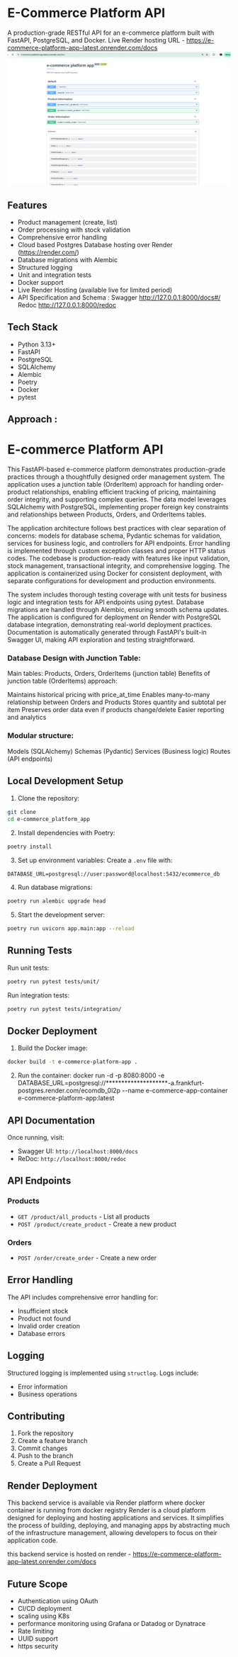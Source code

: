 # E-Commerce Platform API

A production-grade RESTful API for an e-commerce platform built with FastAPI, PostgreSQL, and Docker.
Live Render hosting URL - https://e-commerce-platform-app-latest.onrender.com/docs
![api.png](api.png)

## Features

- Product management (create, list)
- Order processing with stock validation
- Comprehensive error handling
- Cloud based Postgres Database hosting over Render (https://render.com/)
- Database migrations with Alembic
- Structured logging
- Unit and integration tests
- Docker support
- Live Render Hosting (available live for limited period)
- API Specification and Schema :
Swagger http://127.0.0.1:8000/docs#/
Redoc http://127.0.0.1:8000/redoc

## Tech Stack

- Python 3.13+
- FastAPI
- PostgreSQL
- SQLAlchemy
- Alembic
- Poetry
- Docker
- pytest

## Approach :
# E-commerce Platform API

This FastAPI-based e-commerce platform demonstrates production-grade practices through a thoughtfully designed order 
management system. The application uses a junction table (OrderItem) approach for handling order-product relationships, 
enabling efficient tracking of pricing, maintaining order integrity, and supporting complex queries. 
The data model leverages SQLAlchemy with PostgreSQL, implementing proper foreign key constraints and relationships 
between Products, Orders, and OrderItems tables.

The application architecture follows best practices with clear separation of concerns: models for database schema, 
Pydantic schemas for validation, services for business logic, and controllers for API endpoints. 
Error handling is implemented through custom exception classes and proper HTTP status codes. 
The codebase is production-ready with features like input validation, stock management, transactional integrity, and 
comprehensive logging. The application is containerized using Docker for consistent deployment, with separate 
configurations for development and production environments.

The system includes thorough testing coverage with unit tests for business logic and integration tests for API endpoints
using pytest. Database migrations are handled through Alembic, ensuring smooth schema updates. The application is 
configured for deployment on Render with PostgreSQL database integration, demonstrating real-world deployment practices. 
Documentation is automatically generated through FastAPI's built-in Swagger UI, making API exploration 
and testing straightforward.


### Database Design with Junction Table:
Main tables: Products, Orders, OrderItems (junction table)
Benefits of junction table (OrderItems) approach:

Maintains historical pricing with price_at_time
Enables many-to-many relationship between Orders and Products
Stores quantity and subtotal per item
Preserves order data even if products change/delete
Easier reporting and analytics

### Modular structure:
Models (SQLAlchemy)
Schemas (Pydantic)
Services (Business logic)
Routes (API endpoints)

## Local Development Setup

1. Clone the repository:
```bash
git clone 
cd e-commerce_platform_app
```

2. Install dependencies with Poetry:
```bash
poetry install
```

3. Set up environment variables:
Create a `.env` file with:
```
DATABASE_URL=postgresql://user:password@localhost:5432/ecommerce_db
```

4. Run database migrations:
```bash
poetry run alembic upgrade head
```

5. Start the development server:
```bash
poetry run uvicorn app.main:app --reload
```

## Running Tests

Run unit tests:
```bash
poetry run pytest tests/unit/
```

Run integration tests:
```bash
poetry run pytest tests/integration/
```

## Docker Deployment

1. Build the Docker image:
```bash
docker build -t e-commerce-platform-app .
```

2. Run the container:
 docker run -d -p 8080:8000 -e DATABASE_URL=postgresql://********************-a.frankfurt-postgres.render.com/ecomdb_0l2p 
 --name e-commerce-app-container e-commerce-platform-app:latest


## API Documentation

Once running, visit:
- Swagger UI: `http://localhost:8000/docs`
- ReDoc: `http://localhost:8000/redoc`

## API Endpoints

### Products
- `GET /product/all_products` - List all products
- `POST /product/create_product` - Create a new product

### Orders
- `POST /order/create_order` - Create a new order

## Error Handling

The API includes comprehensive error handling for:
- Insufficient stock
- Product not found
- Invalid order creation
- Database errors

## Logging

Structured logging is implemented using `structlog`. Logs include:
- Error information
- Business operations

## Contributing

1. Fork the repository
2. Create a feature branch
3. Commit changes
4. Push to the branch
5. Create a Pull Request

## Render Deployment
This backend service is available via Render platform where docker container is running from docker registry
Render is a cloud platform designed for deploying and hosting applications and services. It simplifies the 
process of building, deploying, and managing apps by abstracting much of the infrastructure management, 
allowing developers to focus on their application code.

this backend service is hosted on render -   https://e-commerce-platform-app-latest.onrender.com/docs

## Future Scope
- Authentication using OAuth
- CI/CD deployment
- scaling using K8s
- performance monitoring using Grafana or Datadog or Dynatrace
- Rate limiting
- UUID support
- https security

